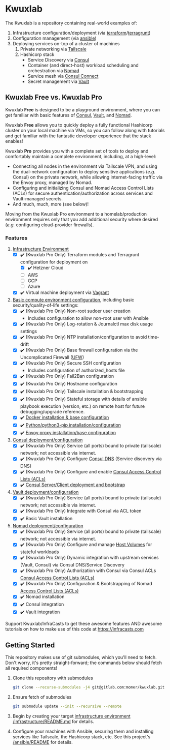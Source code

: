 # Kwuxlab

The Kwuxlab is a repository containing real-world examples of:

1. Infrastructure configuration/deployment (via [terraform](https://www.terraform.io/)/[terragrunt](https://terragrunt.gruntwork.io/)) 
2. Configuration management (via [ansible](https://www.ansible.com/))
3. Deploying services on-top of a cluster of machines
   1. Private networking via [Tailscale](https://tailscale.com/)
   1. Hashicorp stack
      - Service Discovery via [Consul](https://www.consul.io/)
      - Container (and direct-host) workload scheduling and orchestration via [Nomad](https://www.nomadproject.io/)
      - Service mesh via [Consul Connect](https://www.consul.io/docs/connect)
      - Secret management via [Vault](https://www.vaultproject.io/)

## Kwuxlab Free vs. Kwuxlab Pro

Kwuxlab **Free** is designed to be a playground environment, where you can get 
familiar with basic features of [Consul](https://www.consul.io/), 
[Vault](https://www.vaultproject.io/), and [Nomad](https://www.nomadproject.io/). 

Kwuxlab **Free** allows you to quickly deploy a fully functional Hashicorp cluster
on your local machine via VMs, so you can follow along with tutorials and
get familiar with the fantastic developer experience that the stack enables!

Kwuxlab **Pro** provides you with a complete set of tools to
deploy and comfortably maintain a
complete environment, including, at a high-level:

- Connecting all nodes in the environment via
Tailscale VPN, and using the dual-network configuration to deploy
sensitive applications (*e.g.* Consul) on the private network, 
while allowing internet-facing traffic via the Envoy proxy, managed by Nomad.
- Configuring and initializing Consul and Nomad Access Control Lists (ACLs)
   for secure authentication/authorization across services and Vault-managed
   secrets.
- And much, much, more (see below)!

Moving from the Kwuxlab Pro environment to a homelab/production environment
requires only that you add additional security where desired
(*e.g.* configuring cloud-provider firewalls).

### Features

1. [Infrastructure Environment](/infrastructure/README.md)
   - [x] :heavy_check_mark: (Kwuxlab Pro Only) Terraform modules and Terragrunt configuration for
     deployment on
     - [x] :heavy_check_mark: Hetzner Cloud
     - [ ] AWS
     - [ ] GCP
     - [ ] Azure
   - [x] :heavy_check_mark: Virtual machine deployment via [Vagrant](https://www.vagrantup.com/)

2. [Basic compute environment configuration](/ansible/playbooks/kwuxlab_ansible_common_base/README.md),
including basic security/quality-of-life settings:
   - [x] :heavy_check_mark: (Kwuxlab Pro Only) Non-root sudoer user creation
      - Includes configuration to allow non-root user with Ansible
   - [x] :heavy_check_mark: (Kwuxlab Pro Only) Log-rotation & Journalctl max disk usage settings
   - [x] :heavy_check_mark: (Kwuxlab Pro Only) NTP installation/configuration to avoid time-drift
   - [x] :heavy_check_mark: (Kwuxlab Pro Only) Base firewall configuration via the Uncomplicated Firewall ([UFW](https://wiki.ubuntu.com/UncomplicatedFirewall))
   - [x] :heavy_check_mark: (Kwuxlab Pro Only) Secure SSH configuration
      - Includes configuration of authorized_hosts file
   - [x] :heavy_check_mark: (Kwuxlab Pro Only) Fail2Ban configuration
   - [x] :heavy_check_mark: (Kwuxlab Pro Only) Hostname configuration
   - [x] :heavy_check_mark: (Kwuxlab Pro Only) Tailscale installation & bootstrapping
   - [x] :heavy_check_mark: (Kwuxlab Pro Only) Stateful storage with details of 
     ansible playbook execution (version, etc.) on remote
     host for future debugging/upgrade reference.
   - [x] :heavy_check_mark: [Docker installation & base configuration](/ansible/playbooks/kwuxlab_ansible_common_base/README.md)
   - [x] :heavy_check_mark: [Python/python3-pip installation/configuration](/ansible/playbooks/kwuxlab_ansible_common_base/README.md)
   - [x] :heavy_check_mark: [Envoy proxy installation/base configuration](/ansible/playbooks/kwuxlab_ansible_common_base/README.md)

3. [Consul deployment/configuration](/ansible/playbooks/kwuxlab_ansible_service_consul/README.md)
   - [x] :heavy_check_mark: (Kwuxlab Pro Only) Service (all ports) bound to private (tailscale)
     network; not accessible via internet.
   - [x] :heavy_check_mark: (Kwuxlab Pro Only) Configure [Consul DNS](https://developer.hashicorp.com/consul/docs/discovery/dns)
     (Service discovery via DNS)
   - [x] :heavy_check_mark: (Kwuxlab Pro Only) Configure and enable
     [Consul Access Control Lists (ACLs)](https://developer.hashicorp.com/consul/tutorials/security/access-control-setup-production)
   - [x] :heavy_check_mark: [Consul Server/Client deployment and bootstrap](/ansible/playbooks/kwuxlab_ansible_service_consul)

4. [Vault deployment/configuration](/ansible/playbooks/kwuxlab_ansible_service_vault/README.md)
    - [x] :heavy_check_mark: (Kwuxlab Pro Only) Service (all ports) bound to private (tailscale)
      network; not accessible via internet.
    - [x] :heavy_check_mark: (Kwuxlab Pro Only) Integrate with Consul via ACL token
    - [x] :heavy_check_mark: Basic Vault installation

5. [Nomad deployment/configuration](/ansible/playbooks/kwuxlab_ansible_service_nomad/README.md)
    - [x] :heavy_check_mark: (Kwuxlab Pro Only) Service (all ports) bound to private (tailscale)
      network; not accessible via internet.
    - [x] :heavy_check_mark: (Kwuxlab Pro Only) Configure and manage [Host Volumes](https://developer.hashicorp.com/nomad/tutorials/stateful-workloads/stateful-workloads-host-volumes)
      for stateful workloads
    - [x] :heavy_check_mark: (Kwuxlab Pro Only) Dynamic integration with upstream services (Vault, Consul)
      via Consul DNS/Service Discovery
    - [x] :heavy_check_mark: (Kwuxlab Pro Only) Authorization with Consul via Consul ACLs
      [Consul Access Control Lists (ACLs)](https://developer.hashicorp.com/consul/tutorials/security/access-control-setup-production)
    - [x] :heavy_check_mark: (Kwuxlab Pro Only) Configuration & Bootstrapping of Nomad 
      [Access Control Lists (ACLs)](https://developer.hashicorp.com/nomad/tutorials/access-control/access-control)
    - [x] :heavy_check_mark: Nomad installation
    - [x] :heavy_check_mark: Consul integration
    - [x] :heavy_check_mark: Vault integration

Support Kwuxlab/InfraCasts to get these awesome features AND awesome tutorials
on how to make use of this code at https://infracasts.com

## Getting Started

This repository makes use of git submodules, which you'll need to fetch. Don't worry,
it's pretty straight-forward; the commands below should fetch all required components!

1. Clone this repository with submodules
   ```sh
   git clone --recurse-submodules -j4 git@gitlab.com:momer/kwuxlab.git
   ```

2. Ensure fetch of submodules
   ```sh
   git submodule update --init --recursive --remote
   ```

3. Begin by creating your target [infrastructure environment](/infrastructure/README.md)
   [/infrastructure/README.md](/infrastructure/README.md) for details.

4. Configure your machines with Ansible, securing them and
installing services like Tailscale, the Hashicorp stack, etc. See this project's
[/ansible/README](/ansible/README.md) for details.